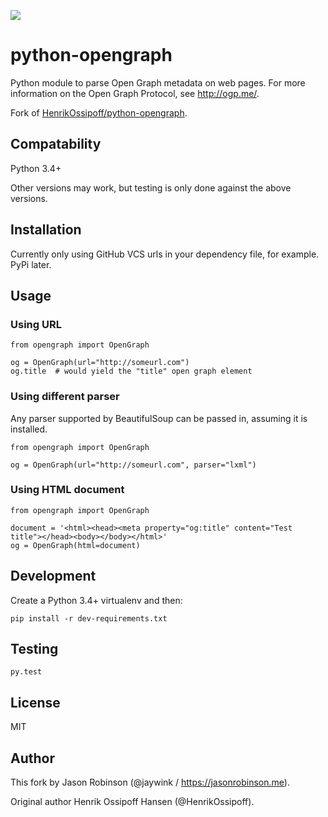 [![](https://travis-ci.org/jaywink/python-opengraph.svg?branch=master)](https://travis-ci.org/jaywink/python-opengraph)

# python-opengraph

Python module to parse Open Graph metadata on web pages. For more information on the Open Graph Protocol, see http://ogp.me/.

Fork of [HenrikOssipoff/python-opengraph](https://github.com/HenrikOssipoff/python-opengraph).

## Compatability

Python 3.4+

Other versions may work, but testing is only done against the above versions.

## Installation

Currently only using GitHub VCS urls in your dependency file, for example. PyPi later.

## Usage

### Using URL

    from opengraph import OpenGraph

    og = OpenGraph(url="http://someurl.com")
    og.title  # would yield the "title" open graph element
    
### Using different parser

Any parser supported by BeautifulSoup can be passed in, assuming it is installed.

    from opengraph import OpenGraph

    og = OpenGraph(url="http://someurl.com", parser="lxml")
    
### Using HTML document

    from opengraph import OpenGraph
    
    document = '<html><head><meta property="og:title" content="Test title"></head><body></body></html>'
    og = OpenGraph(html=document)

## Development

Create a Python 3.4+ virtualenv and then:

    pip install -r dev-requirements.txt

## Testing

    py.test

## License

MIT

## Author

This fork by Jason Robinson (@jaywink / https://jasonrobinson.me).

Original author Henrik Ossipoff Hansen (@HenrikOssipoff).
